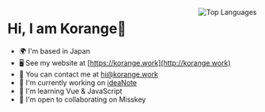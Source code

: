 <a href="https://github.com/k0range" align="left"><img src="https://github-readme-stats.vercel.app/api/top-langs/?username=k0range&langs_count=10&title_color=0891b2&text_color=ffffff&hide_border=true&locale=en" alt="Top Languages" align=right /></a>

Hi, I am Korange👋
========================

* 🌍  I'm based in Japan
* 🖥️  See my website at [https://korange.work](http://korange.work)
* 📧  You can contact me at [hi@korange.work](mailto:hi@korange.work)
* 🚀  I'm currently working on [ideaNote](http://ideanoteapp.com/)
* 🧠  I'm learning Vue & JavaScript
* 🤝  I'm open to collaborating on Misskey


